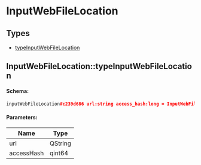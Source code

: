 # InputWebFileLocation

## Types

* [typeInputWebFileLocation](#inputwebfilelocationtypeinputwebfilelocation)

## InputWebFileLocation::typeInputWebFileLocation

#### Schema:

```c++
inputWebFileLocation#c239d686 url:string access_hash:long = InputWebFileLocation;
```

#### Parameters:

|Name|Type|
|----|----|
|url|QString|
|accessHash|qint64|

